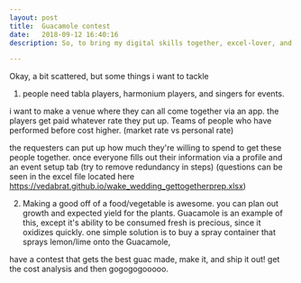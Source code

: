 ```yaml
---
layout: post
title:  Guacamole contest
date:   2018-09-12 16:40:16
description: So, to bring my digital skills together, excel-lover, and web developer a page to supply you with tools to create a contest effortlessly and systematically. this one is for guacamole.

---
```


Okay, a bit scattered, but some things i want to tackle

1. people need tabla players, harmonium players, and singers for events.

i want to make a venue where they can all come together via an app.
the players get paid whatever rate they put up.
Teams of people who have performed before cost higher. (market rate vs personal rate)

the requesters can put up how much they're willing to spend to get these people together. once everyone fills out their information via a profile and an event setup tab (try to remove redundancy in steps) (questions can be seen in the excel file located here https://vedabrat.github.io/wake_wedding_gettogetherprep.xlsx)

2. Making a good off of a food/vegetable is awesome. you can plan out growth and expected yield for the plants.
Guacamole is an example of this, except it's ability to be consumed fresh is precious, since it oxidizes quickly.
one simple solution is to buy a spray container that sprays lemon/lime onto the Guacamole,

have a contest that gets the best guac made, make it, and ship it out! get the cost analysis and then gogogogooooo. 
